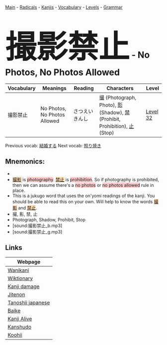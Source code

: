 <style> bigfont {font-size: 100px}</style>
[Main](../README.md) -
[Radicals](../radicals.md) -
[Kanjis](../kanjis.md) -
[Vocabulary](../vocabulary.md) -
[Levels](../levels.md) -
[Grammar](../grammar.md)
# <bigfont> 撮影禁止</bigfont> - No Photos, No Photos Allowed 

| Vocabulary | Meanings | Reading | Characters | Level |
| --- | --- | --- | --- | --- |
| 撮影禁止 | No Photos, No Photos Allowed | さつえいきんし |  [撮](../kanjis/撮.md) (Photograph, Photo), [影](../kanjis/影.md) (Shadow), [禁](../kanjis/禁.md) (Prohibit, Prohibition), [止](../kanjis/止.md) (Stop) | [Level 32](../levels/wk_level32.md) |

Previous vocab: [結婚する](結婚する.md) Next vocab: [照り焼き](照り焼き.md) 

## Mnemonics:

* 
* <span style="background-color:#fed8b1"> [撮影](https://jisho.org/search/撮影)</span> is <span style="background-color:#ffcccb"> photography</span>. <span style="background-color:#fed8b1"> [禁止](https://jisho.org/search/禁止)</span> is <span style="background-color:#ffcccb"> prohibition</span>. So if photography is prohibited, then we can assume there's a <span style="background-color:#ffcccb"> no photos</span> or <span style="background-color:#ffcccb"> no photos allowed</span> rule in place.
* This is a jukugo word that uses the on'yomi readings of the kanji. You should be able to read this on your own. Will help to know the words <span style="background-color:#fed8b1"> [撮影](https://jisho.org/search/撮影)</span> and <span style="background-color:#fed8b1"> [禁止](https://jisho.org/search/禁止)</span>.
* 撮, 影, 禁, 止
* Photograph, Shadow, Prohibit, Stop
* [sound:撮影禁止_b.mp3]
* [sound:撮影禁止_g.mp3]


## Links 

| Webpage |
| --- |
| [Wanikani          ](https://www.wanikani.com/kanji/撮影禁止) |
| [Wiktionary        ](https://en.wiktionary.org/wiki/撮影禁止) |
| [Kanji damage      ](http://www.kanjidamage.com/kanji/search?utf8=✓&q=撮影禁止) |
| [Jitenon           ](https://jitenon.com/kanji/撮影禁止) |
| [Tanoshii japanese ](https://www.tanoshiijapanese.com/dictionary/kanji.cfm?k=撮影禁止) |
| [Baike             ](https://baike.baidu.com/item/撮影禁止) |
| [Kanji Alive       ](https://app.kanjialive.com/撮影禁止) |
| [Kanshudo          ](https://www.kanshudo.com/searchmn?q=撮影禁止) |
| [Koohii            ](https://kanji.koohii.com/study/kanji/撮影禁止) |
